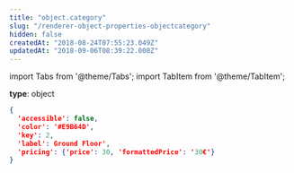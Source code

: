 ```yaml
---
title: "object.category"
slug: "/renderer-object-properties-objectcategory"
hidden: false
createdAt: "2018-08-24T07:55:23.049Z"
updatedAt: "2018-09-06T08:39:22.008Z"
---
```


import Tabs from '@theme/Tabs';
import TabItem from '@theme/TabItem';

**type**: object

```json
{
  'accessible': false,
  'color': '#E9B64D',
  'key': 2,
  'label': Ground Floor',
  'pricing': {'price': 30, 'formattedPrice': '30€'}
}
```

